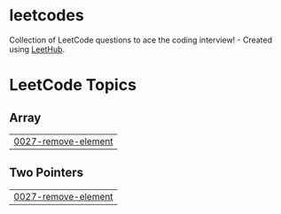 # leetcodes
Collection of LeetCode questions to ace the coding interview! - Created using [LeetHub](https://github.com/QasimWani/LeetHub).

<!---LeetCode Topics Start-->
# LeetCode Topics
## Array
|  |
| ------- |
| [0027-remove-element](https://github.com/youngjewoo/leetcodes/tree/master/0027-remove-element) |
## Two Pointers
|  |
| ------- |
| [0027-remove-element](https://github.com/youngjewoo/leetcodes/tree/master/0027-remove-element) |
<!---LeetCode Topics End-->